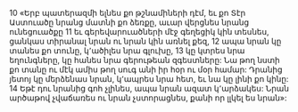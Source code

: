 10 «Երբ պատերազմի ելնես քո թշնամիների դէմ, եւ քո Տէր Աստուածը նրանց մատնի քո ձեռքը, աւար վերցնես նրանց ունեցուածքը 11 եւ գերեվարուածների մէջ գեղեցիկ կին տեսնես, ցանկաս տիրանալ նրան ու նրան կին առնել քեզ, 12 ապա նրան կը տանես քո տունը, կ՚ածիլես նրա գլուխը, 13 կը կտրես նրա եղունգները, կը հանես նրա գերութեան զգեստները: Նա թող նստի քո տանը ու մէկ ամիս թող սուգ անի իր հօր ու մօր համար: Դրանից յետոյ կը մերձենաս նրան, կ՚ապրես նրա հետ, եւ նա կը լինի քո կինը: 14 Եթէ դու նրանից գոհ չլինես, ապա նրան ազատ կ՚արձակես: Նրան արծաթով չվաճառես ու նրան չստորացնես, քանի որ լլկել ես նրան»:
